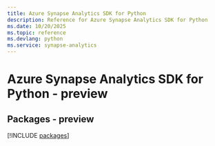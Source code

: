 ```yaml
---
title: Azure Synapse Analytics SDK for Python
description: Reference for Azure Synapse Analytics SDK for Python
ms.date: 10/20/2025
ms.topic: reference
ms.devlang: python
ms.service: synapse-analytics
---
```

# Azure Synapse Analytics SDK for Python - preview
## Packages - preview
[!INCLUDE [packages](synapse-analytics-index.md)]